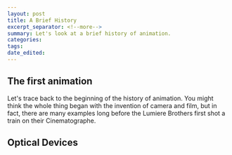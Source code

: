 ```yaml
---
layout: post
title: A Brief History
excerpt_separator: <!--more-->
summary: Let's look at a brief history of animation.
categories:
tags:
date_edited:
---
```


## The first animation

Let's trace back to the beginning of the history of animation. You might think the whole thing began with the invention of camera and film, but in fact, there are many examples long before the Lumiere Brothers first shot a train on their Cinematographe.

## Optical Devices

## 


